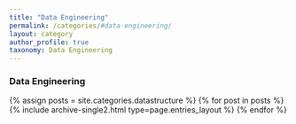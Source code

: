 ```yaml
---
title: "Data Engineering"
permalink: /categories/#data-engineering/
layout: category
author_profile: true
taxonomy: Data Engineering
---
```


### Data Engineering

{% assign posts = site.categories.datastructure %}
{% for post in posts %} {% include archive-single2.html type=page.entries_layout %} {% endfor %}